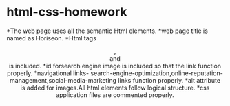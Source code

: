 # html-css-homework
*The web page uses all the semantic Html elements.
*web page title is named as Horiseon.
*Html tags <header>,<section> and <footer>is included.
*id forsearch engine image is included so that the link function properly.
*navigational links- search-engine-optimization,online-reputation-management,social-media-marketing links function properly.
*alt attribute is added for images.All html elements follow logical structure.
*css application files are commented properly.
